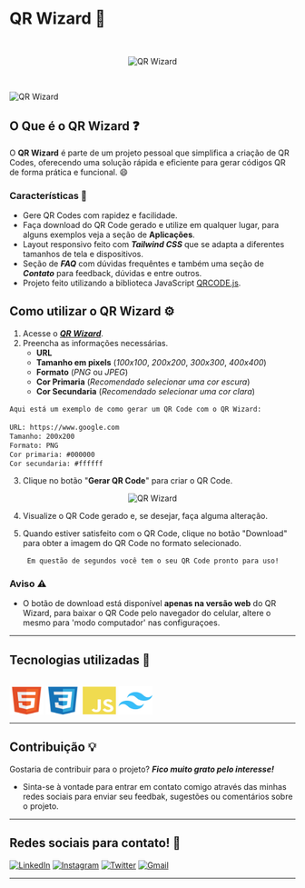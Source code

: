 # QR Wizard :mage:
<br> 
<p align="center">
  <img src="https://gui-bus.github.io/qrWizard/img/QR_Wizard.png" alt="QR Wizard" width="400" />
</p>

<br> 

![QR Wizard](https://gui-bus.github.io/qrWizard/img/QR_demo.jpg)


## O Que é o QR Wizard :question:
O **QR Wizard** é parte de um projeto pessoal que simplifica a criação de QR Codes, oferecendo uma solução rápida e eficiente para gerar códigos QR de forma prática e funcional. :smile:

### Características :dart:

- Gere QR Codes com rapidez e facilidade.
- Faça download do QR Code gerado e utilize em qualquer lugar, para alguns exemplos veja a seção de **Aplicações**.
- Layout responsivo feito com ***Tailwind CSS*** que se adapta a diferentes tamanhos de tela e dispositivos.
- Seção de ***FAQ*** com dúvidas frequêntes e também uma seção de ***Contato*** para feedback, dúvidas e entre outros.
- Projeto feito utilizando a biblioteca JavaScript [QRCODE.js](https://www.npmjs.com/package/qrcodejs).

## Como utilizar o QR Wizard :gear:

1. Acesse o ***[QR Wizard](https://gui-bus.github.io/qrWizard/)***.
2. Preencha as informações necessárias. 
    - **URL**
    - **Tamanho em pixels** (*100x100*, *200x200*, *300x300*, *400x400*)
    - **Formato** (*PNG* ou *JPEG*)
    - **Cor Primaria** (*Recomendado selecionar uma cor escura*)
    - **Cor Secundaria** (*Recomendado selecionar uma cor clara*)

```plaintext
Aqui está um exemplo de como gerar um QR Code com o QR Wizard:

URL: https://www.google.com
Tamanho: 200x200
Formato: PNG
Cor primaria: #000000
Cor secundaria: #ffffff
```

3. Clique no botão "**Gerar QR Code**" para criar o QR Code.

<p align="center">
  <img src="https://gui-bus.github.io/qrWizard/img/QR_Google.png" alt="QR Wizard" width="200" />
</p>

4. Visualize o QR Code gerado e, se desejar, faça alguma alteração.
5. Quando estiver satisfeito com o QR Code, clique no botão "Download" para obter a imagem do QR Code no formato selecionado.

        Em questão de segundos você tem o seu QR Code pronto para uso! 




### Aviso :warning:

- O botão de download está disponível **apenas na versão web** do QR Wizard, para baixar o QR Code pelo navegador do celular, altere o mesmo para 'modo computador' nas configuraçoes.


---


## Tecnologias utilizadas :dart:

<div style="display: inline_block"><br>
  <img align="center" alt="HTML" height="50" width="60" src="https://raw.githubusercontent.com/devicons/devicon/1119b9f84c0290e0f0b38982099a2bd027a48bf1/icons/html5/html5-original.svg">
  <img align="center" alt="CSS" height="50" width="60" src="https://raw.githubusercontent.com/devicons/devicon/1119b9f84c0290e0f0b38982099a2bd027a48bf1/icons/css3/css3-original.svg">
  <img align="center" alt="JavaScript" height="50" width="60" src="https://raw.githubusercontent.com/devicons/devicon/master/icons/javascript/javascript-plain.svg">
  <img align="center" alt="Tailwind" height="50" width="60" src="https://raw.githubusercontent.com/devicons/devicon/1119b9f84c0290e0f0b38982099a2bd027a48bf1/icons/tailwindcss/tailwindcss-plain.svg">
 
</div>

---

## Contribuição :bulb:

Gostaria de contribuir para o projeto? ***Fico muito grato pelo interesse!***

- Sinta-se à vontade para entrar em contato comigo através das minhas redes sociais para enviar seu feedbak, sugestões ou comentários sobre o projeto.

---


## Redes sociais para contato! :speech_balloon:


[![LinkedIn](https://img.icons8.com/color/48/000000/linkedin.png)](https://www.linkedin.com/in/gui-bus/)
[![Instagram](https://img.icons8.com/fluency/48/000000/instagram-new.png)](https://www.instagram.com/guibus_dev/)
[![Twitter](https://img.icons8.com/color/48/000000/twitter--v1.png)](https://twitter.com/guibus_dev/)
[![Gmail](https://img.icons8.com/fluency/48/000000/gmail.png)](mailto:guibus.dev@gmail.com)

---




